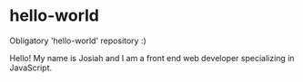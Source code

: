 # hello-world
Obligatory 'hello-world' repository :)

Hello! My name is Josiah and I am a front end web developer specializing in JavaScript.
